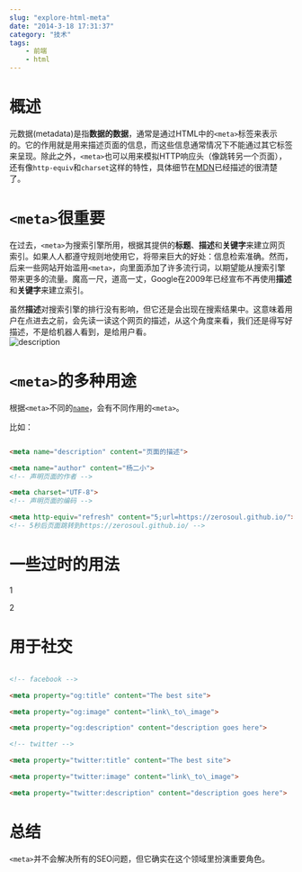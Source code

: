 ```yaml
---
slug: "explore-html-meta"
date: "2014-3-18 17:31:37"
category: "技术"
tags:
    - 前端
    - html
---
```

# [](#概述 "概述")概述

元数据(metadata)是指**数据的数据**，通常是通过HTML中的`<meta>`标签来表示的。它的作用就是用来描述页面的信息，而这些信息通常情况下不能通过其它标签来呈现。除此之外，`<meta>`也可以用来模拟HTTP响应头（像跳转另一个页面），还有像`http-equiv`和`charset`这样的特性，具体细节在[MDN](https://developer.mozilla.org/en-US/docs/Web/HTML/Element/meta)已经描述的很清楚了。

# [](#lt-meta-gt-很重要 "<meta>很重要")`<meta>`很重要

在过去，`<meta>`为搜索引擎所用，根据其提供的**标题**、**描述**和**关键字**来建立网页索引。如果人人都遵守规则地使用它，将带来巨大的好处：信息检索准确。然而，后来一些网站开始滥用`<meta>`，向里面添加了许多流行词，以期望能从搜索引擎带来更多的流量。魔高一尺，道高一丈，Google在2009年已经宣布不再使用**描述**和**关键字**来建立索引。

虽然**描述**对搜索引擎的排行没有影响，但它还是会出现在搜索结果中。这意味着用户在点进去之前，会先读一读这个网页的描述，从这个角度来看，我们还是得写好描述，不是给机器人看到，是给用户看。  
![description](https://zerosoul.github.io/2014/03/18/explore-html-meta/desc.png)

# [](#lt-meta-gt-的多种用途 "<meta>的多种用途")`<meta>`的多种用途

根据`<meta>`不同的[`name`](http://www.whatwg.org/specs/web-apps/current-work/multipage/semantics.html#standard-metadata-names)，会有不同作用的`<meta>`。

比如：  
``` html

<meta name="description" content="页面的描述"> 

<meta name="author" content="杨二小">
<!-- 声明页面的作者 -->

<meta charset="UTF-8">
<!-- 声明页面的编码 -->

<meta http-equiv="refresh" content="5;url=https://zerosoul.github.io/">
<!-- 5秒后页面跳转到https://zerosoul.github.io/ -->
``` 

# [](#一些过时的用法 "一些过时的用法")一些过时的用法

1

2

<meta http-equiv="Content-Type" content="text/html; charset=UTF-8" />

<meta name="copyright" content="SitePoint" />

# [](#用于社交 "用于社交")用于社交

``` html

<!-- facebook -->

<meta property="og:title" content="The best site">

<meta property="og:image" content="link\_to\_image">

<meta property="og:description" content="description goes here">

<!-- twitter -->

<meta property="twitter:title" content="The best site">

<meta property="twitter:image" content="link\_to\_image">

<meta property="twitter:description" content="description goes here">
```

# [](#总结 "总结")总结

`<meta>`并不会解决所有的SEO问题，但它确实在这个领域里扮演重要角色。